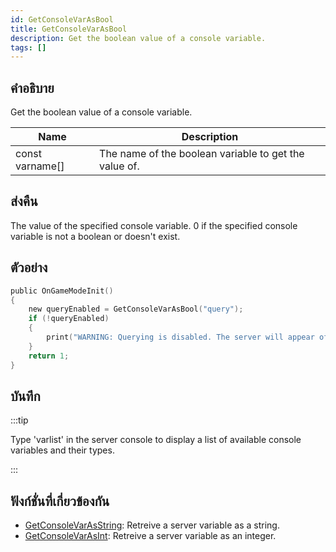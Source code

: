 ```yaml
---
id: GetConsoleVarAsBool
title: GetConsoleVarAsBool
description: Get the boolean value of a console variable.
tags: []
---
```


## คำอธิบาย

Get the boolean value of a console variable.

| Name            | Description                                           |
| --------------- | ----------------------------------------------------- |
| const varname[] | The name of the boolean variable to get the value of. |

## ส่งคืน

The value of the specified console variable. 0 if the specified console variable is not a boolean or doesn't exist.

## ตัวอย่าง

```c
public OnGameModeInit()
{
    new queryEnabled = GetConsoleVarAsBool("query");
    if (!queryEnabled)
    {
        print("WARNING: Querying is disabled. The server will appear offline in the server browser.");
    }
    return 1;
}
```

## บันทึก

:::tip

Type 'varlist' in the server console to display a list of available console variables and their types.

:::

## ฟังก์ชั่นที่เกี่ยวข้องกัน

- [GetConsoleVarAsString](../functions/GetConsoleVarAsString): Retreive a server variable as a string.
- [GetConsoleVarAsInt](../functions/GetConsoleVarAsInt): Retreive a server variable as an integer.
